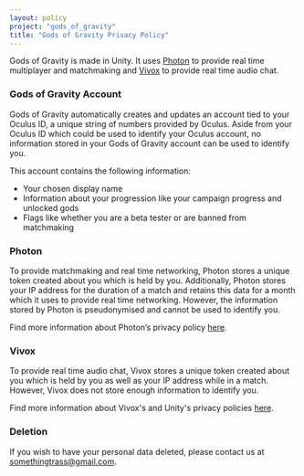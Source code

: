 ```yaml
---
layout: policy
project: "gods_of_gravity"
title: "Gods of Gravity Privacy Policy"
---
```

Gods of Gravity is made in Unity. It uses [Photon](https://www.photonengine.com/en-US/Photon) to provide real time multiplayer and matchmaking and [Vivox](https://unity.com/products/vivox) to provide real time audio chat.

### Gods of Gravity Account

Gods of Gravity automatically creates and updates an account tied to your Oculus ID, a unique string of numbers provided by Oculus. Aside from your Oculus ID which could be used to identify your Oculus account, no information stored in your Gods of Gravity account can be used to identify you.

This account contains the following information:
* Your chosen display name
* Information about your progression like your campaign progress and unlocked gods
* Flags like whether you are a beta tester or are banned from matchmaking

### Photon

To provide matchmaking and real time networking, Photon stores a unique token created about you which is held by you. Additionally, Photon stores your IP address for the duration of a match and retains this data for a month which it uses to provide real time networking. However, the information stored by Photon is pseudonymised and cannot be used to identify you.

Find more information about Photon’s privacy policy [here](https://dashboard.photonengine.com/en/Account/PrivacyAndCookiePolicy).

### Vivox

To provide real time audio chat, Vivox stores a unique token created about you which is held by you as well as your IP address while in a match. However, Vivox does not store enough information to identify you.

Find more information about Vivox's and Unity's privacy policies [here](https://unity3d.com/legal/privacy-policy).

### Deletion

If you wish to have your personal data deleted, please contact us at somethingtrass@gmail.com.
